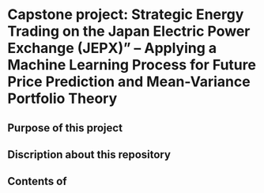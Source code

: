 # Capstone project: Strategic Energy Trading on the Japan Electric Power Exchange (JEPX)” – Applying a Machine Learning Process for Future Price Prediction and Mean-Variance Portfolio Theory 

## Purpose of this project

## Discription about this repository





## Contents of 
